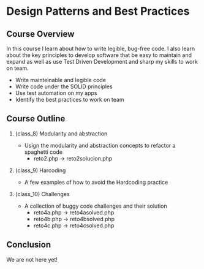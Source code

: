 # Design Patterns and Best Practices

## Course Overview

In this course I learn about how to write legible, bug-free code. I also learn about the key principles to develop software that be easy to maintain and expand as well as use Test Driven Development and sharp my skills to work on team.

* Write mainteinable and legible code
* Write code under the SOLID principles
* Use test automation on my apps
* Identify the best practices to work on team

## Course Outline

1. (class_8) Modularity and abstraction 
    - Usign the modularity and abstraction concepts to refactor a spaghetti code
        + reto2.php -> reto2solucion.php

2. (class_9) Harcoding
    - A few examples of how to avoid the Hardcoding practice

3. (class_10) Challenges
    - A collection of buggy code challenges and their solution
        + reto4a.php -> reto4asolved.php
        + reto4b.php -> reto4bsolved.php
        + reto4c.php -> reto4csolved.php

## Conclusion

We are not here yet!